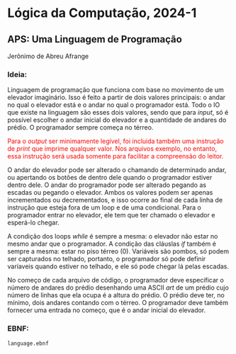 # Lógica da Computação, 2024-1

## APS: Uma Linguagem de Programação

Jerônimo de Abreu Afrange

### Ideia:
Linguagem de programação que funciona com base no movimento de um elevador imaginário. Isso é feito a partir de dois valores principais: o andar no qual o elevador está e o andar no qual o programador está. Todo o IO que existe na linguagem são esses dois valores, sendo que para *input*, só é possível escolher o andar inicial do elevador e a quantidade de andares do prédio. O programador sempre começa no térreo.

<font color="red"> Para o *output* ser minimamente legível, foi incluida também uma instrução de *print* que imprime qualquer valor. Nos arquivos exemplo, no entanto, essa instrução será usada somente para facilitar a compreensão do leitor. </font>

O andar do elevador pode ser alterado o chamando de determinado andar, ou apertando os botões de dentro dele quando o programador estiver dentro dele. O andar do programador pode ser alterado pegando as escadas ou pegando o elevador. Ambos os valores podem ser apenas incrementados ou decrementados, e isso ocorre ao final de cada linha de instrução que esteja fora de um loop e de uma condicional. Para o programador entrar no elevador, ele tem que ter chamado o elevador e esperá-lo chegar.

A condição dos loops *while* é sempre a mesma: o elevador não estar no mesmo andar que o programador. A condição das cláuslas *if* também é sempre a mesma: estar no piso térreo (0). Variáveis são pombos, só podem ser capturados no telhado, portanto, o programador só pode definir varíaveis quando estiver no telhado, e ele só pode chegar lá pelas escadas.

No começo de cada arquivo de código, o programador deve especificar o número de andares do prédio desenhando uma ASCII *art* de um prédio cujo número de linhas que ela ocupa é a altura do prédio. O prédio deve ter, no mínimo, dois andares contando com o térreo. O programador deve também fornecer uma entrada no começo, que é o andar inicial do elevador.

### EBNF:
`language.ebnf`